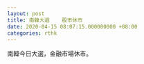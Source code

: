 ```yaml
---
layout: post
title: 南韓大選    股市休市
date: 2020-04-15 08:07:15.000000000 +08:00
categories: rthk
---
```


南韓今日大選，金融市場休市。
